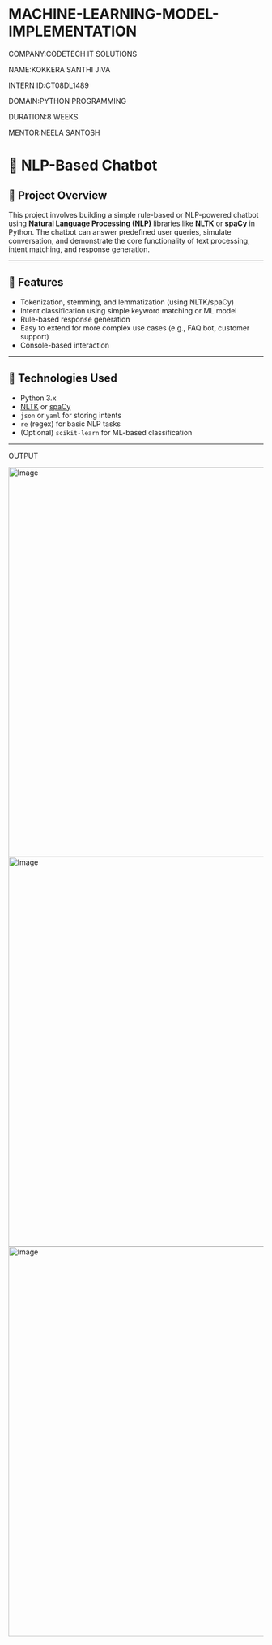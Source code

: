# MACHINE-LEARNING-MODEL-IMPLEMENTATION

COMPANY:CODETECH IT SOLUTIONS

NAME:KOKKERA SANTHI JIVA

INTERN ID:CT08DL1489

DOMAIN:PYTHON PROGRAMMING

DURATION:8 WEEKS

MENTOR:NEELA SANTOSH

# 🤖 NLP-Based Chatbot

## 📌 Project Overview

This project involves building a simple rule-based or NLP-powered chatbot using **Natural Language Processing (NLP)** libraries like **NLTK** or **spaCy** in Python. The chatbot can answer predefined user queries, simulate conversation, and demonstrate the core functionality of text processing, intent matching, and response generation.

---

## 🚀 Features

- Tokenization, stemming, and lemmatization (using NLTK/spaCy)
- Intent classification using simple keyword matching or ML model
- Rule-based response generation
- Easy to extend for more complex use cases (e.g., FAQ bot, customer support)
- Console-based interaction

---

## 🧠 Technologies Used

- Python 3.x
- [NLTK](https://www.nltk.org/) or [spaCy](https://spacy.io/)
- `json` or `yaml` for storing intents
- `re` (regex) for basic NLP tasks
- (Optional) `scikit-learn` for ML-based classification

---

OUTPUT

<img width="1366" height="768" alt="Image" src="https://github.com/user-attachments/assets/ded38cf5-939a-4eb5-9594-345b8080263d" />

<img width="1366" height="768" alt="Image" src="https://github.com/user-attachments/assets/b7bb188c-4f4d-470b-861c-5ebfc4cd2c76" />

<img width="1366" height="768" alt="Image" src="https://github.com/user-attachments/assets/4eaedd67-c3ae-4e24-873a-133e3013083f" />


